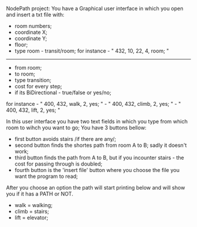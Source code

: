 NodePath project:
You have a Graphical user interface in which you open and insert a txt file with:

- room numbers;
- coordinate X;
- coordinate Y;
- floor;
- type room - transit/room;
for instance - " 432, 10, 22, 4, room; "
-----------------------------
- from room;
- to room;
- type transition;
- cost for every step;
- if its BiDirectional - true/false or yes/no;

for instance - " 400, 432, walk, 2, yes; "
             - " 400, 432, climb, 2, yes; "
             - " 400, 432, lift, 2, yes; "

In this user interface you have two text fields in which you type from which room to wihch you want to go;
You have 3 buttons bellow:
  - first button avoids stairs /if there are any/;
  - second button finds the shortes path from room A to B; sadly it doesn't work;
  - third button finds the path from A to B, but if you incounter stairs - the cost for passing through is doubled;
  - fourth button is the 'insert file' button where you choose the file you want the program to read;
  
  After you choose an option the path will start printing below and will show you if it has a PATH or NOT.

- walk = walking;
- climb = stairs;
- lift = elevator;
